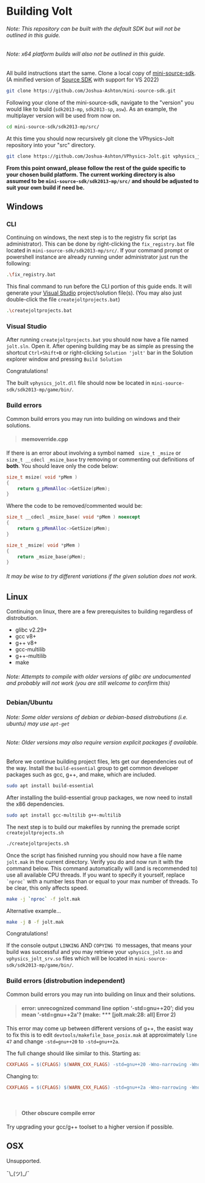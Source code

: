 # Building Volt

###### Note: This repository can be built with the default SDK but will not be outlined in this guide.
###### Note: x64 platform builds will also not be outlined in this guide.

All build instructions start the same. Clone a local copy of [mini-source-sdk](https://github.com/Joshua-Ashton/mini-source-sdk). (A minified version of [Source SDK](https://github.com/ValveSoftware/source-sdk-2013) with support for VS 2022)
```bash
git clone https://github.com/Joshua-Ashton/mini-source-sdk.git
```

Following your clone of the mini-source-sdk, navigate to the "version" you would like to build (`sdk2013-mp`, `sdk2013-sp`, `asw`). As an example, the multiplayer version will be used from now on.
```bash
cd mini-source-sdk/sdk2013-mp/src/
```

At this time you should now recursively git clone the VPhysics-Jolt repository into your "src" directory.
```bash
git clone https://github.com/Joshua-Ashton/VPhysics-Jolt.git vphysics_jolt --recursive
```

<strong>From this point onward, please follow the rest of the guide specific to your chosen build platform. The current working directory is also assumed to be `mini-source-sdk/sdk2013-mp/src/` and should be adjusted to suit your own build if need be.</strong>

## Windows

### CLI

Continuing on windows, the next step is to the registry fix script (as administrator). This can be done by right-clicking the `fix_registry.bat` file located in `mini-source-sdk/sdk2013-mp/src/`. If your command prompt or powershell instance are already running under administrator just run the following:
```bash
.\fix_registry.bat
```

This final command to run before the CLI portion of this guide ends. It will generate your [Visual Studio](https://visualstudio.microsoft.com/vs/) project/solution file(s). (You may also just double-click the file `createjoltprojects.bat`)
```bash
.\createjoltprojects.bat
```

### Visual Studio

After running `createjoltprojects.bat` you should now have a file named `jolt.sln`. Open it. After opening building may be as simple as pressing the shortcut `Ctrl+Shift+B` or right-clicking `Solution 'jolt'` bar in the Solution explorer window and pressing `Build Solution`

Congratulations!

The built `vphysics_jolt.dll` file should now be located in `mini-source-sdk/sdk2013-mp/game/bin/`.

### Build errors

Common build errors you may run into building on windows and their solutions.

> #### memoverride.cpp

If there is an error about involving a symbol named ` size_t _msize` or `size_t __cdecl _msize_base` try removing or commenting out definitions of <strong>both</strong>. You should leave only the code below:
```cpp
size_t msize( void *pMem )
{
	return g_pMemAlloc->GetSize(pMem);
}
```

Where the code to be removed/commented would be:
```cpp
size_t __cdecl _msize_base( void *pMem ) noexcept
{
	return g_pMemAlloc->GetSize(pMem);
}

size_t _msize( void *pMem )
{
	return _msize_base(pMem);
}
```

###### It may be wise to try different variations if the given solution does not work.

## Linux

Continuing on linux, there are a few prerequisites to building regardless of distrobution.
- glibc v2.29+
- gcc v8+
- g++ v8+
- gcc-multilib
- g++-multilib
- make

###### Note: Attempts to compile with older versions of glibc are undocumented and probably will not work (you are still welcome to confirm this)

### Debian/Ubuntu
###### Note: Some older versions of debian or debian-based distrobutions (i.e. ubuntu) may use `apt-get`
###### Note: Older versions may also require version explicit packages if available.

Before we continue building project files, lets get our dependencies out of the way.
Install the `build-essential` group to get common developer packages such as gcc, g++, and make, which are included.
```bash
sudo apt install build-essential
```

After installing the build-essential group packages, we now need to install the x86 dependencies.
```bash
sudo apt install gcc-multilib g++-multilib
```

The next step is to build our makefiles by running the premade script `createjoltprojects.sh`
```bash
./createjoltprojects.sh
```

Once the script has finished running you should now have a file name `jolt.mak` in the current directory. Verify you do and now run it with the command below. This command automatically will (and is recommended to) use all available CPU threads. If you want to specify it yourself, replace `` `nproc` `` with a number less than or equal to your max number of threads. To be clear, this only affects speed.
```bash
make -j `nproc` -f jolt.mak
```

Alternative example...
```bash
make -j 8 -f jolt.mak
```

Congratulations!

If the console output `LINKING` AND `COPYING TO` messages, that means your build was successful and you may retrieve your `vphysics_jolt.so` and `vphysics_jolt_srv.so` files which will be located in `mini-source-sdk/sdk2013-mp/game/bin/`.

### Build errors (distrobution independent)

Common build errors you may run into building on linux and their solutions.

> #### error: unrecognized command line option ‘-std=gnu++20’; did you mean ‘-std=gnu++2a’? (make: *** [jolt.mak:28: all] Error 2)

This error may come up between different versions of g++, the easist way to fix this is to edit `devtools/makefile_base_posix.mak` at approximately `line 47` and change `-std=gnu++20` to `-std=gnu++2a`.

The full change should like similar to this. Starting as:
```makefile
CXXFLAGS = $(CFLAGS) $(WARN_CXX_FLAGS) -std=gnu++20 -Wno-narrowing -Wno-register -Wno-deprecated-enum-enum-c    onversion -Wno-deprecated-declarations -fpermissive -Wno-volatile -Wno-ignored-attributes -I/usr/include/freetype2
```
Changing to:
```makefile
CXXFLAGS = $(CFLAGS) $(WARN_CXX_FLAGS) -std=gnu++2a -Wno-narrowing -Wno-register -Wno-deprecated-enum-enum-c    onversion -Wno-deprecated-declarations -fpermissive -Wno-volatile -Wno-ignored-attributes -I/usr/include/freetype2
```
<br>

> #### Other obscure compile error

Try upgrading your gcc/g++ toolset to a higher version if possible.

## OSX
Unsupported.

¯\\\_(ツ)\_/¯
